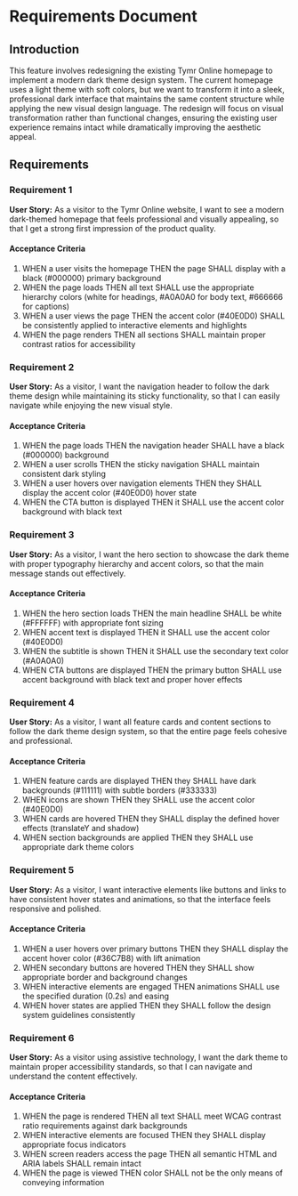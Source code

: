 # Requirements Document

## Introduction

This feature involves redesigning the existing Tymr Online homepage to implement a modern dark theme design system. The current homepage uses a light theme with soft colors, but we want to transform it into a sleek, professional dark interface that maintains the same content structure while applying the new visual design language. The redesign will focus on visual transformation rather than functional changes, ensuring the existing user experience remains intact while dramatically improving the aesthetic appeal.

## Requirements

### Requirement 1

**User Story:** As a visitor to the Tymr Online website, I want to see a modern dark-themed homepage that feels professional and visually appealing, so that I get a strong first impression of the product quality.

#### Acceptance Criteria

1. WHEN a user visits the homepage THEN the page SHALL display with a black (#000000) primary background
2. WHEN the page loads THEN all text SHALL use the appropriate hierarchy colors (white for headings, #A0A0A0 for body text, #666666 for captions)
3. WHEN a user views the page THEN the accent color (#40E0D0) SHALL be consistently applied to interactive elements and highlights
4. WHEN the page renders THEN all sections SHALL maintain proper contrast ratios for accessibility

### Requirement 2

**User Story:** As a visitor, I want the navigation header to follow the dark theme design while maintaining its sticky functionality, so that I can easily navigate while enjoying the new visual style.

#### Acceptance Criteria

1. WHEN the page loads THEN the navigation header SHALL have a black (#000000) background
2. WHEN a user scrolls THEN the sticky navigation SHALL maintain consistent dark styling
3. WHEN a user hovers over navigation elements THEN they SHALL display the accent color (#40E0D0) hover state
4. WHEN the CTA button is displayed THEN it SHALL use the accent color background with black text

### Requirement 3

**User Story:** As a visitor, I want the hero section to showcase the dark theme with proper typography hierarchy and accent colors, so that the main message stands out effectively.

#### Acceptance Criteria

1. WHEN the hero section loads THEN the main headline SHALL be white (#FFFFFF) with appropriate font sizing
2. WHEN accent text is displayed THEN it SHALL use the accent color (#40E0D0)
3. WHEN the subtitle is shown THEN it SHALL use the secondary text color (#A0A0A0)
4. WHEN CTA buttons are displayed THEN the primary button SHALL use accent background with black text and proper hover effects

### Requirement 4

**User Story:** As a visitor, I want all feature cards and content sections to follow the dark theme design system, so that the entire page feels cohesive and professional.

#### Acceptance Criteria

1. WHEN feature cards are displayed THEN they SHALL have dark backgrounds (#111111) with subtle borders (#333333)
2. WHEN icons are shown THEN they SHALL use the accent color (#40E0D0)
3. WHEN cards are hovered THEN they SHALL display the defined hover effects (translateY and shadow)
4. WHEN section backgrounds are applied THEN they SHALL use appropriate dark theme colors

### Requirement 5

**User Story:** As a visitor, I want interactive elements like buttons and links to have consistent hover states and animations, so that the interface feels responsive and polished.

#### Acceptance Criteria

1. WHEN a user hovers over primary buttons THEN they SHALL display the accent hover color (#36C7B8) with lift animation
2. WHEN secondary buttons are hovered THEN they SHALL show appropriate border and background changes
3. WHEN interactive elements are engaged THEN animations SHALL use the specified duration (0.2s) and easing
4. WHEN hover states are applied THEN they SHALL follow the design system guidelines consistently

### Requirement 6

**User Story:** As a visitor using assistive technology, I want the dark theme to maintain proper accessibility standards, so that I can navigate and understand the content effectively.

#### Acceptance Criteria

1. WHEN the page is rendered THEN all text SHALL meet WCAG contrast ratio requirements against dark backgrounds
2. WHEN interactive elements are focused THEN they SHALL display appropriate focus indicators
3. WHEN screen readers access the page THEN all semantic HTML and ARIA labels SHALL remain intact
4. WHEN the page is viewed THEN color SHALL not be the only means of conveying information
